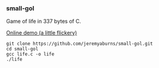 ### small-gol

Game of life in 337 bytes of C.

[Online demo (a little flickery)](http://showterm.io/8caef2a82b46a1429150b#fast)

``` shell
git clone https://github.com/jeremyaburns/small-gol.git
cd small-gol
gcc life.c -o life
./life
```
